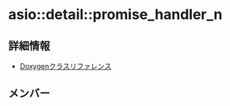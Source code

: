 # asio::detail::promise_handler_n



## 詳細情報

- [Doxygenクラスリファレンス](https://lang-ship.com/reference/ESP32/latest/classasio_1_1detail_1_1promise__handler__n.html)

## メンバー


